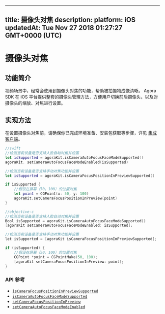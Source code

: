 
---
title: 摄像头对焦
description: 
platform: iOS
updatedAt: Tue Nov 27 2018 01:27:27 GMT+0000 (UTC)
---
# 摄像头对焦
## 功能简介

视频场景中，经常会使用到摄像头对焦的功能，帮助被拍摄物成像清晰。
Agora SDK 在 iOS 平台提供整套的摄像头管理方法，方便用户切换前后摄像头，以及对摄像头的缩放、对焦进行设置。

## 实现方法

在设置摄像头对焦前，请确保你已完成环境准备、安装包获取等步骤，详见 [集成客户端](../../cn/Interactive%20Broadcast/ios_video.md)。


```swift
//swift
//检测当前设备是否支持人脸自动对焦并设置
let isSupported = agoraKit.isCameraAutoFocusFaceModeSupported()
agoraKit. setCameraAutoFocusFaceModeEnabled(isSupported)

//检测当前设备是否支持手动对焦功能并设置
let isSupported = agoraKit.isCameraFocusPositionInPreviewSupported()

if isSupported {
	//假设在屏幕（50，100）的位置对焦
	let point = CGPoint(x: 50, y: 100)
	agoraKit.setCameraFocusPositionInPreview(point)
}
```

```objective-c
//objective-c
//检测当前设备是否支持人脸自动对焦并设置
Bool isSupported = agoraKit.isCameraAutoFocusFaceModeSupported()
[agoraKit setCameraAutoFocusFaceModeEnabled: isSupported];

//检测当前设备是否支持手动对焦功能并设置
let isSupported = [agoraKit isCameraFocusPositionInPreviewSupported];

if (isSupported) {
	//假设在屏幕（50，100）的位置对焦
	CGPoint *point = CGPointMake(50, 100);
	[agoraKit setCameraFocusPositionInPreview: point];
}
```

### API 参考

- [`isCameraFocusPositionInPreviewSupported`](https://docs.agora.io/cn/Interactive%20Broadcast/API%20Reference/oc/Classes/AgoraRtcEngineKit.html#//api/name/isCameraFocusPositionInPreviewSupported)
- [`isCameraAutoFocusFaceModeSupported`](https://docs.agora.io/cn/Interactive%20Broadcast/API%20Reference/oc/Classes/AgoraRtcEngineKit.html#//api/name/isCameraAutoFocusFaceModeSupported)
- [`setCameraFocusPositionInPreview`](https://docs.agora.io/cn/Interactive%20Broadcast/API%20Reference/oc/Classes/AgoraRtcEngineKit.html#//api/name/setCameraFocusPositionInPreview:)
- [`setCameraAutoFocusFaceModeEnabled`](https://docs.agora.io/cn/Interactive%20Broadcast/API%20Reference/oc/Classes/AgoraRtcEngineKit.html#//api/name/setCameraAutoFocusFaceModeEnabled:)

